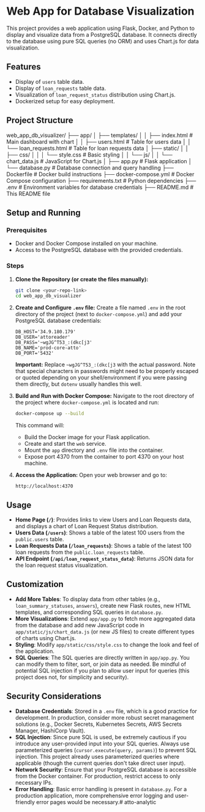 # Web App for Database Visualization

This project provides a web application using Flask, Docker, and Python to display and visualize data from a PostgreSQL database. It connects directly to the database using pure SQL queries (no ORM) and uses Chart.js for data visualization.

## Features

* Display of `users` table data.
* Display of `loan_requests` table data.
* Visualization of `loan_request_status` distribution using Chart.js.
* Dockerized setup for easy deployment.

## Project Structure
web_app_db_visualizer/
├── app/
│   ├── templates/
│   │   ├── index.html       # Main dashboard with chart
│   │   ├── users.html       # Table for users data
│   │   └── loan_requests.html # Table for loan requests data
│   ├── static/
│   │   ├── css/
│   │   │   └── style.css    # Basic styling
│   │   └── js/
│   │       └── chart_data.js # JavaScript for Chart.js
│   ├── app.py               # Flask application
│   └── database.py          # Database connection and query handling
├── Dockerfile               # Docker build instructions
├── docker-compose.yml       # Docker Compose configuration
├── requirements.txt         # Python dependencies
├── .env                     # Environment variables for database credentials
├── README.md                # This README file


## Setup and Running

### Prerequisites

* Docker and Docker Compose installed on your machine.
* Access to the PostgreSQL database with the provided credentials.

### Steps

1.  **Clone the Repository (or create the files manually):**
    ```bash
    git clone <your-repo-link>
    cd web_app_db_visualizer
    ```

2.  **Create and Configure `.env` file:**
    Create a file named `.env` in the root directory of the project (next to `docker-compose.yml`) and add your PostgreSQL database credentials:

    ```
    DB_HOST='34.9.180.179'
    DB_USER='attoreader'
    DB_PASS='~wgJG^T53_:(dkc[j3'
    DB_NAME='prod-core-atto'
    DB_PORT='5432'
    ```
    **Important:** Replace `~wgJG^T53_:(dkc[j3` with the actual password. Note that special characters in passwords might need to be properly escaped or quoted depending on your shell/environment if you were passing them directly, but `dotenv` usually handles this well.

3.  **Build and Run with Docker Compose:**
    Navigate to the root directory of the project where `docker-compose.yml` is located and run:

    ```bash
    docker-compose up --build
    ```
    This command will:
    * Build the Docker image for your Flask application.
    * Create and start the `web` service.
    * Mount the `app` directory and `.env` file into the container.
    * Expose port 4370 from the container to port 4370 on your host machine.

4.  **Access the Application:**
    Open your web browser and go to:
    ```
    http://localhost:4370
    ```

## Usage

* **Home Page (`/`)**: Provides links to view Users and Loan Requests data, and displays a chart of Loan Request Status distribution.
* **Users Data (`/users`)**: Shows a table of the latest 100 users from the `public.users` table.
* **Loan Requests Data (`/loan_requests`)**: Shows a table of the latest 100 loan requests from the `public.loan_requests` table.
* **API Endpoint (`/api/loan_request_status_data`)**: Returns JSON data for the loan request status visualization.

## Customization

* **Add More Tables**: To display data from other tables (e.g., `loan_summary_statuses`, `answers`), create new Flask routes, new HTML templates, and corresponding SQL queries in `database.py`.
* **More Visualizations**: Extend `app/app.py` to fetch more aggregated data from the database and add new JavaScript code in `app/static/js/chart_data.js` (or new JS files) to create different types of charts using Chart.js.
* **Styling**: Modify `app/static/css/style.css` to change the look and feel of the application.
* **SQL Queries**: The SQL queries are directly written in `app/app.py`. You can modify them to filter, sort, or join data as needed. Be mindful of potential SQL injection if you plan to allow user input for queries (this project does not, for simplicity and security).

## Security Considerations

* **Database Credentials**: Stored in a `.env` file, which is a good practice for development. In production, consider more robust secret management solutions (e.g., Docker Secrets, Kubernetes Secrets, AWS Secrets Manager, HashiCorp Vault).
* **SQL Injection**: Since pure SQL is used, be extremely cautious if you introduce any user-provided input into your SQL queries. Always use parameterized queries (`cursor.execute(query, params)`) to prevent SQL injection. This project already uses parameterized queries where applicable (though the current queries don't take direct user input).
* **Network Security**: Ensure that your PostgreSQL database is accessible from the Docker container. For production, restrict access to only necessary IPs.
* **Error Handling**: Basic error handling is present in `database.py`. For a production application, more comprehensive error logging and user-friendly error pages would be necessary.# atto-analytic
